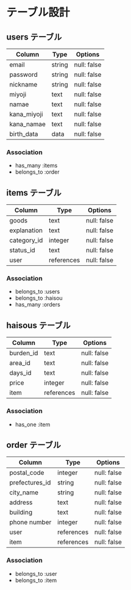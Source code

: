 # テーブル設計

## users テーブル

| Column      | Type   | Options     |
| ----------  | ------ | ----------- |
| email       | string | null: false |
| password    | string | null: false |
| nickname    | string | null: false |
| miyoji      | text   | null: false |
| namae       | text   | null: false |
| kana_miyoji | text   | null: false |
| kana_namae  | text   | null: false |
| birth_data  | data   | null: false |

### Association

- has_many :items
- belongs_to :order


## items テーブル

| Column      | Type       | Options     |
| ----------  | ---------  | ----------- |
| goods       | text       | null: false |
| explanation | text       | null: false |
| category_id | integer    | null: false |
| status_id   | text       | null: false |
| user        | references | null: false | 

### Association

- belongs_to :users
- belongs_to :haisou
- has_many :orders


## haisous テーブル

| Column     | Type       | Options     |
| ---------- | ---------- | ----------- |
| burden_id  | text       | null: false |
| area_id    | text       | null: false |
| days_id    | text       | null: false |
| price      | integer    | null: false |
| item       | references | null: false | 

### Association

- has_one :item

## order テーブル

| Column         | Type       | Options     |
| -------------- | ---------- | ----------- |
| postal_code    | integer    | null: false |
| prefectures_id | string     | null: false |
| city_name      | string     | null: false |
| address        | text       | null: false |
| building       | text       | null: false |
| phone number   | integer    | null: false |
| user           | references | null: false | 
| item           | references | null: false | 

### Association

- belongs_to :user
- belongs_to :item
